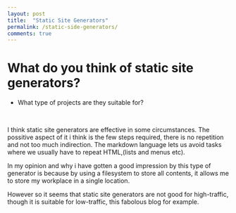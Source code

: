 ```yaml
---
layout: post
title:  "Static Site Generators"
permalink: /static-side-generators/
comments: true
---
```


# What do you think of static site generators?
- What type of projects are they suitable for?

<br>

I think static site generators are effective in some 
circumstances. The possitive aspect of it i think is the few steps required, there is no repetition and not too much indirection. The markdown language lets us avoid tasks where we usually have to repeat HTML,(lists and menus etc). 

In my opinion and why i have gotten a good impression by this type of generator is because by using a filesystem to store all contents, it allows me to store my workplace in a single location.<br>

However so it seems that static site generators are not good for high-traffic, though it is suitable for low-traffic, this fabolous blog for example.